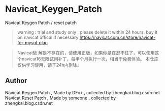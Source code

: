 # Navicat_Keygen_Patch
Navicat Keygen Patch / reset patch

>warning : trial and study only , please delete it within 24 hours.
>buy it on navicat offical if necessary https://navicat.com.cn/store/navicat-for-mysql-plan

>Navicat破 解是不存在的，请使用正版，如果你是在忍不住了，可以使用这个navicat16无限试用补丁，每半个月执行一次，相当于免费体验。
>本仓库仅供学习使用，请于24h内删除。

Author
----
Navicat Keygen Patch , Made by DFox , collected by zhengkai.blog.csdn.net
Navicat Reset Patch , Made by someone , collected by zhengkai.blog.csdn.net